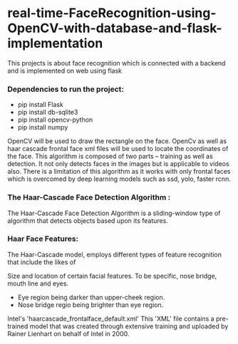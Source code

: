 # real-time-FaceRecognition-using-OpenCV-with-database-and-flask-implementation
This projects is about face recognition which is connected with a backend and is implemented on web using flask

### Dependencies to run the project:
- pip install Flask
- pip install db-sqlite3
- pip install opencv-python
- pip install numpy

OpenCV will be used to draw the rectangle on the face. OpenCv as well as haar cascade frontal face xml files will be used to locate the coordinates of the face.
This algorithm is composed of two parts – training as well as detection. It not only detects faces in the images but is applicable to videos also. There is a limitation of this algorithm as it works with only frontal faces which is overcomed by deep learning models such as ssd, yolo, faster rcnn.

### The Haar-Cascade Face Detection Algorithm : 
The Haar-Cascade Face Detection Algorithm is a sliding-window type of algorithm that detects objects based upon its features. 
### Haar Face Features:
The Haar-Cascade model, employs different types of feature recognition that include the likes of

Size and location of certain facial features. To be specific, nose bridge, mouth line and eyes.
- Eye region being darker than upper-cheek region.
- Nose bridge regio being brighter than eye region.

Intel's 'haarcascade_frontalface_default.xml'
This 'XML' file contains a pre-trained model that was created through extensive training and uploaded by Rainer Lienhart on behalf of Intel in 2000.
